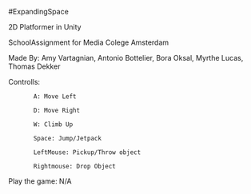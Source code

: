 #ExpandingSpace

2D Platformer in Unity

SchoolAssignment for Media Colege Amsterdam

Made By: Amy Vartagnian, Antonio Bottelier, Bora Oksal, Myrthe Lucas, Thomas Dekker

Controlls: 

           A: Move Left

           D: Move Right
           
           W: Climb Up
           
           Space: Jump/Jetpack
           
           LeftMouse: Pickup/Throw object
           
           Rightmouse: Drop Object

Play the game: N/A
